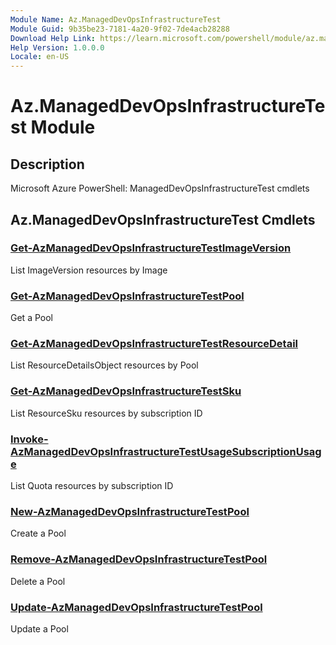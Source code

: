 ```yaml
---
Module Name: Az.ManagedDevOpsInfrastructureTest
Module Guid: 9b35be23-7181-4a20-9f02-7de4acb28288
Download Help Link: https://learn.microsoft.com/powershell/module/az.manageddevopsinfrastructuretest
Help Version: 1.0.0.0
Locale: en-US
---
```


# Az.ManagedDevOpsInfrastructureTest Module
## Description
Microsoft Azure PowerShell: ManagedDevOpsInfrastructureTest cmdlets

## Az.ManagedDevOpsInfrastructureTest Cmdlets
### [Get-AzManagedDevOpsInfrastructureTestImageVersion](Get-AzManagedDevOpsInfrastructureTestImageVersion.md)
List ImageVersion resources by Image

### [Get-AzManagedDevOpsInfrastructureTestPool](Get-AzManagedDevOpsInfrastructureTestPool.md)
Get a Pool

### [Get-AzManagedDevOpsInfrastructureTestResourceDetail](Get-AzManagedDevOpsInfrastructureTestResourceDetail.md)
List ResourceDetailsObject resources by Pool

### [Get-AzManagedDevOpsInfrastructureTestSku](Get-AzManagedDevOpsInfrastructureTestSku.md)
List ResourceSku resources by subscription ID

### [Invoke-AzManagedDevOpsInfrastructureTestUsageSubscriptionUsage](Invoke-AzManagedDevOpsInfrastructureTestUsageSubscriptionUsage.md)
List Quota resources by subscription ID

### [New-AzManagedDevOpsInfrastructureTestPool](New-AzManagedDevOpsInfrastructureTestPool.md)
Create a Pool

### [Remove-AzManagedDevOpsInfrastructureTestPool](Remove-AzManagedDevOpsInfrastructureTestPool.md)
Delete a Pool

### [Update-AzManagedDevOpsInfrastructureTestPool](Update-AzManagedDevOpsInfrastructureTestPool.md)
Update a Pool

